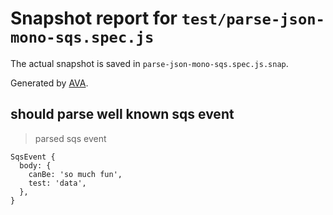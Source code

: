 # Snapshot report for `test/parse-json-mono-sqs.spec.js`

The actual snapshot is saved in `parse-json-mono-sqs.spec.js.snap`.

Generated by [AVA](https://avajs.dev).

## should parse well known sqs event

> parsed sqs event

    SqsEvent {
      body: {
        canBe: 'so much fun',
        test: 'data',
      },
    }
